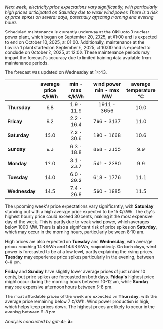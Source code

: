 *Next week, electricity price expectations vary significantly, with particularly high prices anticipated on Saturday due to weak wind power. There is a risk of price spikes on several days, potentially affecting morning and evening hours.*

Scheduled maintenance is currently underway at the Olkiluoto 3 nuclear power plant, which began on September 20, 2025, at 01:00 and is expected to end on October 10, 2025, at 01:00. Additionally, maintenance at the Loviisa 1 plant started on September 6, 2025, at 10:00 and is expected to conclude on October 2, 2025, at 12:00. These maintenance periods may impact the forecast's accuracy due to limited training data available from maintenance periods.

The forecast was updated on Wednesday at 14:43.

|              | average<br>price<br>¢/kWh | min - max<br>¢/kWh | wind power<br>min - max<br>MW | average<br>temperature<br>°C |
|:-------------|:----------------:|:----------------:|:-------------:|:-------------:|
| **Thursday**  | 6.8              | 1.9 - 11.9       | 1911 - 3656   | 10.0          |
| **Friday**| 9.2              | 2.2 - 16.4       | 766 - 3137    | 11.0          |
| **Saturday** | 15.0             | 7.2 - 30.6       | 190 - 1668    | 10.6          |
| **Sunday**| 9.3              | 6.3 - 18.8       | 868 - 2155    | 9.9           |
| **Monday**| 12.0             | 3.1 - 23.7       | 541 - 2380    | 9.9           |
| **Tuesday**  | 14.0             | 6.0 - 29.2       | 618 - 1776    | 11.1          |
| **Wednesday**| 14.5           | 7.4 - 26.8       | 560 - 1985    | 11.5          |

The upcoming week's price expectations vary significantly, with **Saturday** standing out with a high average price expected to be 15 ¢/kWh. The day's highest hourly price could exceed 30 cents, making it the most expensive day of the week. This is partly due to weak wind power, which averages below 1000 MW. There is also a significant risk of price spikes on **Saturday**, which may occur in the morning hours, particularly between 8-10 am.

High prices are also expected on **Tuesday** and **Wednesday**, with average prices reaching 14 ¢/kWh and 14.5 ¢/kWh, respectively. On both days, wind power is forecasted to be at a low level, partly explaining the rising prices. **Tuesday** may experience price spikes particularly in the evening, between 6-8 pm.

**Friday** and **Sunday** have slightly lower average prices of just under 10 cents, but price spikes are forecasted on both days. **Friday's** highest price might occur during the morning hours between 10-12 am, while **Sunday** may see expensive afternoon hours between 6-8 pm.

The most affordable prices of the week are expected on **Thursday**, with the average price remaining below 7 ¢/kWh. Wind power production is high, which helps keep prices down. The highest prices are likely to occur in the evening between 6-8 pm.

*Analysis conducted by gpt-4o.* 🌬️
